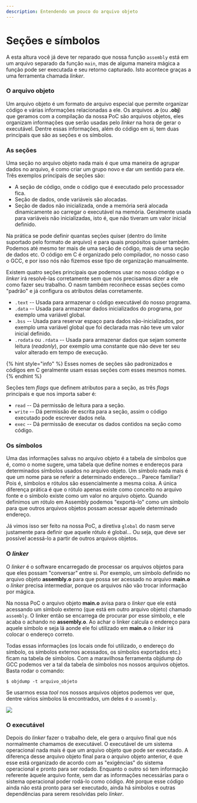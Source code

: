 ```yaml
---
description: Entendendo um pouco do arquivo objeto
---
```


# Seções e símbolos

A esta altura você já deve ter reparado que nossa função `assembly` está em um arquivo separado da função `main`, mas de alguma maneira mágica a função pode ser executada e seu retorno capturado. Isto acontece graças a uma ferramenta chamada _linker_.

### O arquivo objeto

Um arquivo objeto é um formato de arquivo especial que permite organizar código e várias informações relacionadas a ele. Os arquivos **.o** \(ou **.obj**\) que geramos com a compilação da nossa PoC são arquivos objetos, eles organizam informações que serão usadas pelo _linker_ na hora de gerar o executável. Dentre essas informações, além do código em si, tem duas principais que são as seções e os símbolos.

### As seções

Uma seção no arquivo objeto nada mais é que uma maneira de agrupar dados no arquivo, é como criar um grupo novo e dar um sentido para ele. Três exemplos principais de seções são:

* A seção de código, onde o código que é executado pelo processador fica.
* Seção de dados, onde variáveis são alocadas.
* Seção de dados não inicializada, onde a memória será alocada dinamicamente ao carregar o executável na memória. Geralmente usada para variáveis não inicializadas, isto é, que não tiveram um valor inicial definido.

Na prática se pode definir quantas seções quiser \(dentro do limite suportado pelo formato de arquivo\) e para quais propósitos quiser também. Podemos até mesmo ter mais de uma seção de código, mais de uma seção de dados etc. O código em C é organizado pelo compilador, no nosso caso o GCC, e por isso nós não fizemos esse tipo de organização manualmente.

Existem quatro seções principais que podemos usar no nosso código e o _linker_ irá resolvê-las corretamente sem que nós precisamos dizer a ele como fazer seu trabalho. O nasm também reconhece essas seções como "padrão" e já configura os atributos delas corretamente.

* `.text` -- Usada para armazenar o código executável do nosso programa.
* `.data` -- Usada para armazenar dados inicializados do programa, por exemplo uma variável global.
* `.bss` -- Usada para reservar espaço para dados não-inicializados, por exemplo uma variável global que foi declarada mas não teve um valor inicial definido.
* `.rodata` ou `.rdata` -- Usada para armazenar dados que sejam somente leitura \(_readonly_\), por exemplo uma constante que não deve ter seu valor alterado em tempo de execução.

{% hint style="info" %}
Esses nomes de seções são padronizados e códigos em C geralmente usam essas seções com esses mesmos nomes.
{% endhint %}

Seções tem _flags_ que definem atributos para a seção, as três _flags_ principais e que nos importa saber é:

* `read` -- Dá permissão de leitura para a seção.
* `write` -- Dá permissão de escrita para a seção, assim o código executado pode escrever dados nela.
* `exec` -- Dá permissão de executar os dados contidos na seção como código.

### Os símbolos

Uma das informações salvas no arquivo objeto é a tabela de símbolos que é, como o nome sugere, uma tabela que define nomes e endereços para determinados símbolos usados no arquivo objeto. Um símbolo nada mais é que um nome para se referir a determinado endereço... Parece familiar? Pois é, símbolos e rótulos são essencialmente a mesma coisa. A única diferença prática é que o rótulo apenas existe como conceito no arquivo fonte e o símbolo existe como um valor no arquivo objeto. Quando definimos um rótulo em Assembly podemos "exportá-lo" como um símbolo para que outros arquivos objetos possam acessar aquele determinado endereço.

Já vimos isso ser feito na nossa PoC, a diretiva `global` do nasm serve justamente para definir que aquele rótulo é global... Ou seja, que deve ser possível acessá-lo a partir de outros arquivos objetos.

### O _linker_

O _linker_ é o software encarregado de processar os arquivos objetos para que eles possam "conversar" entre si. Por exemplo, um símbolo definido no arquivo objeto **assembly.o** para que possa ser acessado no arquivo **main.o** o _linker_ precisa intermediar, porque os arquivos não vão trocar informação por mágica.

Na nossa PoC o arquivo objeto **main.o** avisa para o _linker_ que ele está acessando um símbolo externo \(que está em outro arquivo objeto\) chamado `assembly`. O linker então se encarrega de procurar por esse símbolo, e ele acaba o achando no **assembly.o**. Ao achar o linker calcula o endereço para aquele símbolo e seja lá aonde ele foi utilizado em **main.o** o _linker_ irá colocar o endereço correto.

Todas essas informações \(os locais onde foi utilizado, o endereço do símbolo, os símbolos externos acessados, os símbolos exportados etc.\) ficam na tabela de símbolos. Com a maravilhosa ferramenta objdump do GCC podemos ver a tal da tabela de símbolos nos nossos arquivos objetos. Basta rodar o comando:

```text
$ objdump -t arquivo_objeto
```

Se usarmos essa _tool_ nos nossos arquivos objetos podemos ver que, dentre vários símbolos lá encontrados, um deles é o `assembly`.

![](../.gitbook/assets/captura-de-tela-de-2019-07-23-21-43-00.png)

### O executável

Depois do _linker_ fazer o trabalho dele, ele gera o arquivo final que nós normalmente chamamos de executável. O executável de um sistema operacional nada mais é que um arquivo objeto que pode ser executado. A diferença desse arquivo objeto final para o arquivo objeto anterior, é que esse está organizado de acordo com as "exigências" do sistema operacional e pronto para ser rodado. Enquanto o outro só tem informação referente àquele arquivo fonte, sem dar as informações necessárias para o sistema operacional poder rodá-lo como código. Até porque esse código ainda não está pronto para ser executado, ainda há símbolos e outras dependências para serem resolvidas pelo _linker_.

